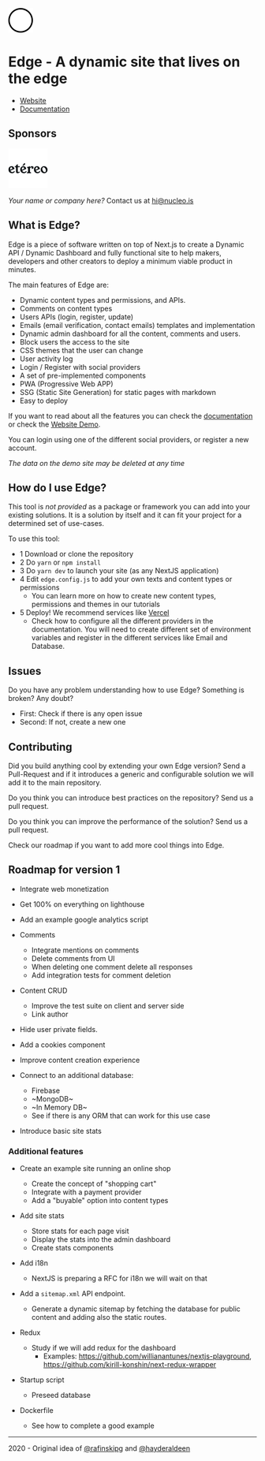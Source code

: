 <img src="./public/icons/icon-512x512.png" width="50px" />

# Edge - A dynamic site that lives on the edge

- [Website](https://edge-next.now.sh/)
- [Documentation](./static-pages/documentation.md)
  

## Sponsors 

<a href="https://etereo.io" title="Etéreo" target="_blank"><img src="./public/static/sponsors/etereo.png" width="80px" /></a>

*Your name or company here?* Contact us at hi@nucleo.is


## What is Edge? 

Edge is a piece of software written on top of Next.js to create a Dynamic API / Dynamic Dashboard and fully functional site to help makers, developers and other creators to deploy a minimum viable product in minutes.

The main features of Edge are:
- Dynamic content types and permissions, and APIs.
- Comments on content types
- Users APIs (login, register, update)
- Emails (email verification, contact emails) templates and implementation
- Dynamic admin dashboard for all the content, comments and users.
- Block users the access to the site
- CSS themes that the user can change
- User activity log
- Login / Register with social providers
- A set of pre-implemented components
- PWA (Progressive Web APP)
- SSG (Static Site Generation) for static pages with markdown
- Easy to deploy

If you want to read about all the features you can check the [documentation](./static-pages/documentation.md) or check the [Website Demo](https://edge-next.now.sh/).

You can login using one of the different social providers, or register a new account.

*The data on the demo site may be deleted at any time*


## How do I use Edge?

This tool is *not provided* as a package or framework you can add into your existing solutions. It is a solution by itself and it can fit your project for a determined set of use-cases. 

To use this tool:
- 1 Download or clone the repository
- 2 Do `yarn` or `npm install` 
- 3 Do `yarn dev` to launch your site (as any NextJS application)
- 4 Edit `edge.config.js` to add your own texts and content types or permissions
  - You can learn more on how to create new content types, permissions and themes in our tutorials
- 5 Deploy! We recommend services like [Vercel](https://vercel.com)
  - Check how to configure all the different providers in the documentation. You will need to create different set of environment variables and register in the different services like Email and Database.

## Issues

Do you have any problem understanding how to use Edge? 
Something is broken?
Any doubt?

- First: Check if there is any open issue
- Second: If not, create a new one

## Contributing

Did you build anything cool by extending your own Edge version? Send a Pull-Request and if it introduces a generic and configurable solution we will add it to the main repository. 

Do you think you can introduce best practices on the repository? Send us a pull request.

Do you think you can improve the performance of the solution? Send us a pull request.

Check our roadmap if you want to add more cool things into Edge.

## Roadmap for version 1

- Integrate web monetization

- Get 100% on everything on lighthouse

- Add an example google analytics script

- Comments
  - Integrate mentions on comments
  - Delete comments from UI
  - When deleting one comment delete all responses
  - Add integration tests for comment deletion

- Content CRUD
  - Improve the test suite on client and server side
  - Link author

- Hide user private fields.

- Add a cookies component
  
- Improve content creation experience

- Connect to an additional database:
  - Firebase 
  - ~MongoDB~
  - ~In Memory DB~
  - See if there is any ORM that can work for this use case

- Introduce basic site stats

### Additional features

- Create an example site running an online shop
  - Create the concept of "shopping cart"
  - Integrate with a payment provider
  - Add a "buyable" option into content types

- Add site stats
  - Store stats for each page visit
  - Display the stats into the admin dashboard
  - Create stats components

- Add i18n
  - NextJS is preparing a RFC for i18n we will wait on that

- Add a `sitemap.xml` API endpoint. 
  - Generate a dynamic sitemap by fetching the database for public content and adding also the static routes.

- Redux
  - Study if we will add redux for the dashboard 
    - Examples: https://github.com/willianantunes/nextjs-playground, https://github.com/kirill-konshin/next-redux-wrapper
  
- Startup script
  - Preseed database 

- Dockerfile
  - See how to complete a good example


-----------

 2020 - Original idea of [@rafinskipg](https://github.com/rafinskipg) and [@hayderaldeen](https://github.com/hayderaldeen)

